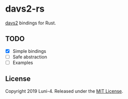 # davs2-rs

[davs2](https://github.com/pkuvcl/davs2) bindings for Rust.

## TODO
- [x] Simple bindings
- [ ] Safe abstraction
- [ ] Examples

## License

Copyright 2019 Luni-4. Released under the [MIT License](LICENSE).
